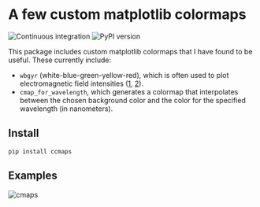 # A few custom matplotlib colormaps
![Continuous integration](https://github.com/mfschubert/ccmaps/actions/workflows/build-ci.yml/badge.svg)
![PyPI version](https://img.shields.io/pypi/v/ccmaps)

This package includes custom matplotlib colormaps that I have found to be useful. These currently include:
 - `wbgyr` (white-blue-green-yellow-red), which is often used to plot electromagnetic field intensities ([1](https://projects.iq.harvard.edu/files/muri_metasurfaces/files/1190.full_.pdf), [2](https://github.com/flexcompute/metalens/blob/main/Metalens_Simulate_Single.ipynb)).
 - `cmap_for_wavelength`, which generates a colormap that interpolates between the chosen background color and the color for the specified wavelength (in nanometers).

## Install
```
pip install ccmaps
```

## Examples
![cmaps](https://github.com/mfschubert/ccmaps/blob/main/docs/img/cmaps.png?raw=true)
